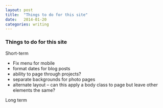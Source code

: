 ```yaml
---
layout: post
title:  "Things to do for this site"
date:   2014-01-20
categories: writing
---
```


### Things to do for this site

Short-term

- Fix menu for mobile
- format dates for blog posts
- ability to page through projects?
- separate backgrounds for photo pages
- alternate layout &ndash;&nbsp;can this apply a body class to page but leave other elements the same?


Long term